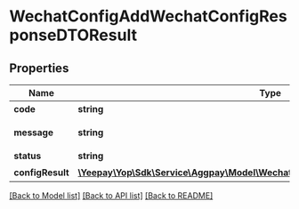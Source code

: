 # WechatConfigAddWechatConfigResponseDTOResult

## Properties
Name | Type | Description | Notes
------------ | ------------- | ------------- | -------------
**code** | **string** | 返回码 | [optional] 
**message** | **string** | 返回信息描述 | [optional] 
**status** | **string** | 受理状态 | [optional] 
**configResult** | [**\Yeepay\Yop\Sdk\Service\Aggpay\Model\WechatConfigAddConfigMerchantDTOResult[]**](WechatConfigAddConfigMerchantDTOResult.md) | 配置结果 | [optional] 

[[Back to Model list]](../README.md#documentation-for-models) [[Back to API list]](../README.md#documentation-for-api-endpoints) [[Back to README]](../README.md)


